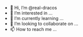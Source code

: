 - 👋 Hi, I’m @real-dracos
- 👀 I’m interested in ...
- 🌱 I’m currently learning ...
- 💞️ I’m looking to collaborate on ...
- 📫 How to reach me ...

<!---
real-dracos/real-dracos is a ✨ special ✨ repository because its `README.md` (this file) appears on your GitHub profile.
You can click the Preview link to take a look at your changes.
--->
